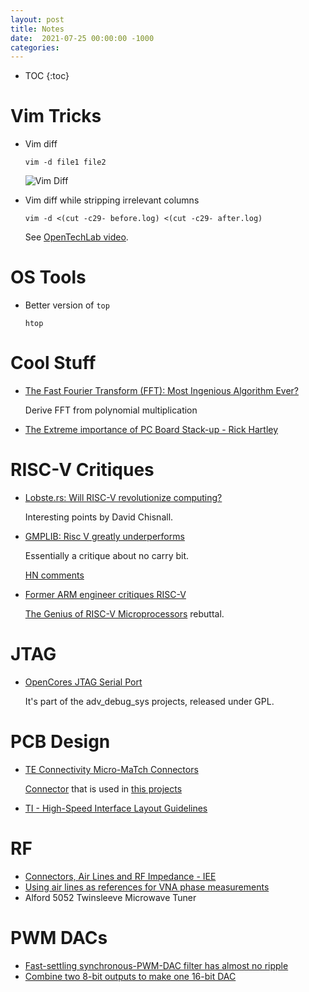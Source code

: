 ```yaml
---
layout: post
title: Notes
date:  2021-07-25 00:00:00 -1000
categories:
---
```


* TOC
{:toc}


# Vim Tricks


* Vim diff

    `vim -d file1 file2`

    ![Vim Diff](/assets/notes/vim_diff.png)

* Vim diff while stripping irrelevant columns 

    `vim -d <(cut -c29- before.log) <(cut -c29- after.log)`

    See [OpenTechLab video](https://youtu.be/xJ0Mfuj0KUQ?t=2635).

# OS Tools

* Better version of `top`

    `htop`

# Cool Stuff

* [The Fast Fourier Transform (FFT): Most Ingenious Algorithm Ever?](https://www.youtube.com/watch?v=h7apO7q16V0)

    Derive FFT from polynomial multiplication

* [The Extreme importance of PC Board Stack-up - Rick Hartley](https://www.altium.com/live-conference/altiumlive-2018-annual-pcb-design-summit/sessions/extreme-importance-pc-board-stack-up)

# RISC-V Critiques

* [Lobste.rs: Will RISC-V revolutionize computing?](https://lobste.rs/s/icegvf/will_risc_v_revolutionize_computing)

    Interesting points by David Chisnall.

* [GMPLIB: Risc V greatly underperforms](https://gmplib.org/list-archives/gmp-devel/2021-September/006013.html)

    Essentially a critique about no carry bit.

    [HN comments](https://news.ycombinator.com/item?id=29420622)

* [Former ARM engineer critiques RISC-V](https://gist.github.com/erincandescent/8a10eeeea1918ee4f9d9982f7618ef68)

   [The Genius of RISC-V Microprocessors](https://erik-engheim.medium.com/the-genius-of-risc-v-microprocessors-b19d735abaa6) rebuttal.

# JTAG

* [OpenCores JTAG Serial Port](https://opencores.org/websvn/listing?repname=adv_debug_sys&path=%2Fadv_debug_sys%2Ftrunk%2FHardware%2Fadv_dbg_if%2Fdoc%2F#path_adv_debug_sys_trunk_Hardware_adv_dbg_if_doc_)

    It's part of the adv_debug_sys projects, released under GPL.

# PCB Design

* [TE Connectivity Micro-MaTch Connectors](https://www.mouser.com/new/te-connectivity/TE-micromatch-valueline/)

   [Connector](https://www.mouser.com/ProductDetail/TE-Connectivity/1-2178710-0?qs=Xjc0wECptJBrx%2Fd8%252BO%252B%2FEw%3D%3D)
   that is used in [this projects](https://youtu.be/N9m-YVJKM8s?t=51)


* [TI - High-Speed Interface Layout Guidelines](https://www.ti.com/lit/an/spraar7j/spraar7j.pdf)

# RF

* [Connectors, Air Lines and RF Impedance - IEE](http://anlage.umd.edu/Microwave%20Measurements%20for%20Personal%20Web%20Site/Connectors%20Air%20Lines%20and%20RF%20Impedance%2001515916.pdf)
* [Using air lines as references for VNA phase measurements](https://www.armms.org/media/uploads/Using_coaxial_air_lines.pdf)
* Alford 5052 Twinsleeve Microwave Tuner

# PWM DACs

* [Fast-settling synchronous-PWM-DAC filter has almost no ripple](https://www.edn.com/fast-settling-synchronous-pwm-dac-filter-has-almost-no-ripple/)
* [Combine two 8-bit outputs to make one 16-bit DAC](https://www.edn.com/combine-two-8-bit-outputs-to-make-one-16-bit-dac/)

